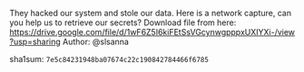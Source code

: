 They hacked our system and stole our data. Here is a network capture, can you help us to retrieve our secrets?
Download file from here: https://drive.google.com/file/d/1wF6Z5I6kiFEtSsVGcynwgpppxUXIYXi-/view?usp=sharing
Author: @slsanna

sha1sum: `7e5c84231948ba07674c22c190842784466f6785`
